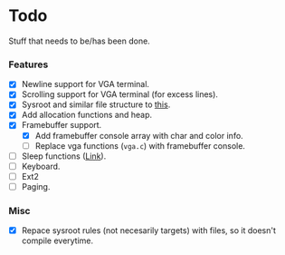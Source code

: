 
# Todo
Stuff that needs to be/has been done.

### Features
- [X] Newline support for VGA terminal.
- [X] Scrolling support for VGA terminal (for excess lines).
- [X] Sysroot and similar file structure to [this](https://wiki.osdev.org/Meaty_Skeleton#libc_and_libk_Design).
- [X] Add allocation functions and heap.
- [X] Framebuffer support.
    - [X] Add framebuffer console array with char and color info.
    - [ ] Replace vga functions (`vga.c`) with framebuffer console.
- [ ] Sleep functions ([Link](https://wiki.osdev.org/Programmable_Interval_Timer)).
- [ ] Keyboard.
- [ ] Ext2
- [ ] Paging.

### Misc
- [X] Repace sysroot rules (not necesarily targets) with files, so it doesn't compile everytime.

